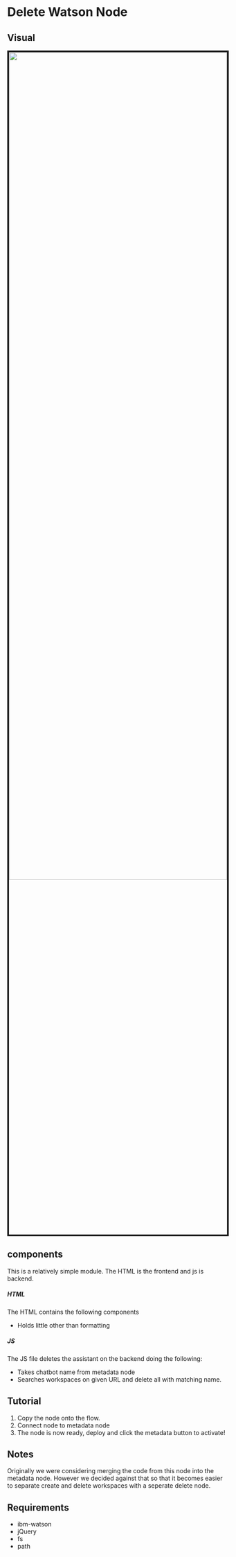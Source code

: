 # Delete Watson Node 

## Visual 

<p align="center">
            <img width="100%" height="70%" src="/delete.gif"  border="4" >
</p>

## components
This is a relatively simple module. The HTML is the frontend and js is backend. 

##### HTML 
The HTML contains the following components

* Holds little other than formatting

##### JS 

The JS file deletes the assistant on the backend doing the following: 

* Takes chatbot name from metadata node
* Searches workspaces on given URL and delete all with matching name.


## Tutorial

1) Copy the node onto the flow.
2) Connect node to metadata node 
3) The node is now ready, deploy and click the metadata button to activate!

## Notes
Originally we were considering merging the code from this node into the metadata node. However we 
decided against that so that it becomes easier to separate create and delete workspaces with a seperate delete node.
## Requirements
* ibm-watson
* jQuery
* fs
* path